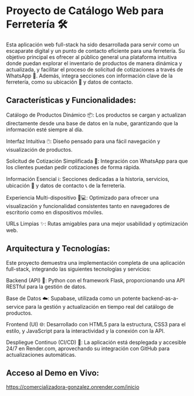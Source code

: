 # Proyecto de Catálogo Web para Ferretería 🛠️
Esta aplicación web full-stack ha sido desarrollada para servir como un escaparate digital y un punto de contacto eficiente para una ferretería. Su objetivo principal es ofrecer al público general una plataforma intuitiva donde puedan explorar el inventario de productos de manera dinámica y actualizada, y facilitar el proceso de solicitud de cotizaciones a través de WhatsApp 💬. Además, integra secciones con información clave de la ferretería, como su ubicación 📍 y datos de contacto.

## Características y Funcionalidades:

Catálogo de Productos Dinámico 📦: Los productos se cargan y actualizan directamente desde una base de datos en la nube, garantizando que la información esté siempre al día.

Interfaz Intuitiva 🖱️: Diseño pensado para una fácil navegación y visualización de productos.

Solicitud de Cotización Simplificada 📲: Integración con WhatsApp para que los clientes puedan pedir cotizaciones de forma rápida.

Información Esencial ℹ️: Secciones dedicadas a la historia, servicios, ubicación 📍 y datos de contacto 📞 de la ferretería.

Experiencia Multi-dispositivo 📱💻: Optimizado para ofrecer una visualización y funcionalidad consistentes tanto en navegadores de escritorio como en dispositivos móviles.

URLs Limpias ✨: Rutas amigables para una mejor usabilidad y optimización web.

## Arquitectura y Tecnologías:

Este proyecto demuestra una implementación completa de una aplicación full-stack, integrando las siguientes tecnologías y servicios:

Backend (API) 🐍: Python con el framework Flask, proporcionando una API RESTful para la gestión de datos.

Base de Datos ☁️: Supabase, utilizada como un potente backend-as-a-service para la gestión y actualización en tiempo real del catálogo de productos.

Frontend (UI) 🌐: Desarrollado con HTML5 para la estructura, CSS3 para el estilo, y JavaScript para la interactividad y la conexión con la API.

Despliegue Continuo (CI/CD) 🚀: La aplicación está desplegada y accesible 24/7 en Render.com, aprovechando su integración con GitHub para actualizaciones automáticas.

## Acceso al Demo en Vivo: 
https://comercializadora-gonzalez.onrender.com/inicio
